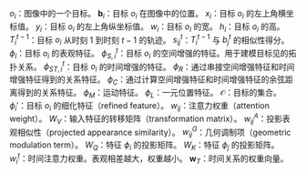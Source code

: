 $o_{i}$：图像中的一个目标。
$\textbf{b}_{i}$：目标 $o_{i}$ 在图像中的位置。
$x_{i}$：目标 $o_{i}$ 的左上角横坐标值。
$y_{i}$：目标 $o_{i}$ 的左上角纵坐标值。
$w_{i}$：目标 $o_{i}$ 的宽。
$h_{i}$：目标 $o_{i}$ 的高。
$T_{i}^{t-1}$：目标 $o_{i}$ 从时刻 $1$ 到时刻 $t-1$ 的轨迹。
$s_{ij}^{t}$：$T_{i}^{t-1}$ 与 $b_{j}^{t}$ 的相似性得分。
$\phi_{i}$：目标 $o_{i}$ 的表观特征。
$\phi_{S,i}^{t}$：目标 $o_i$ 的空间增强的特征。用于建模目标见的拓扑关系。
$\phi_{ST,i}^{t}$：目标 $o_{i}$ 的时间增强的特征。
$\phi_{R}$：通过串接空间增强特征和时间增强特征得到的关系特征。
$\phi_{C}$：通过计算空间增强特征和时间增强特征的余弦距离得到的关系特征。
$\phi_{M}$：运动特征。
$\phi_{L}$：一元位置特征。
$\mathcal{O}$：目标的集合。
$\phi_{i}'$：目标 $o_{i}$ 的细化特征（refined feature）。
$w_{ij}$：注意力权重（attention weight）。
$W_{V}$：输入特征的转移矩阵（transformation matrix）。
$w_{ij}^{A}$：投影表观相似性（projected appearance similarity）。
$w_{ij}^{G}$：几何调制项（geometric modulation term）。
$W_{Q}$：特征 $\phi_{i}$ 的投影矩阵。
$W_{K}$：特征 $\phi_{j}$ 的投影矩阵。
$w_{i}^{t}$：时间注意力权重。表观相差越大，权重越小。
$\mathbf{w}_{T}$：时间关系的权重向量。